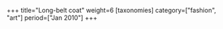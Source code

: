 +++
title="Long-belt coat"
weight=6
[taxonomies]
category=["fashion", "art"]
period=["Jan 2010"]
+++